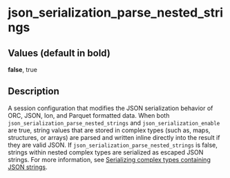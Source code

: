 # json\_serialization\_parse\_nested\_strings<a name="r_json_serialization_parse_nested_strings"></a>

## Values \(default in bold\)<a name="r_json_serialization_parse_nested_strings-values"></a>

**false**, true

## Description<a name="description"></a>

A session configuration that modifies the JSON serialization behavior of ORC, JSON, Ion, and Parquet formatted data\. When both `json_serialization_parse_nested_strings` and `json_serialization_enable` are true, string values that are stored in complex types \(such as, maps, structures, or arrays\) are parsed and written inline directly into the result if they are valid JSON\. If `json_serialization_parse_nested_strings` is false, strings within nested complex types are serialized as escaped JSON strings\. For more information, see [Serializing complex types containing JSON strings](serializing-complex-JSON.md#serializing-complex-JSON-strings)\. 